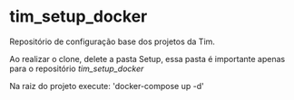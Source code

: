 # tim_setup_docker

Repositório de configuração base dos projetos da Tim. 

Ao realizar o clone, delete a pasta Setup, essa pasta é importante apenas para o repositório *tim_setup_docker*


Na raiz do projeto execute: 'docker-compose up -d'